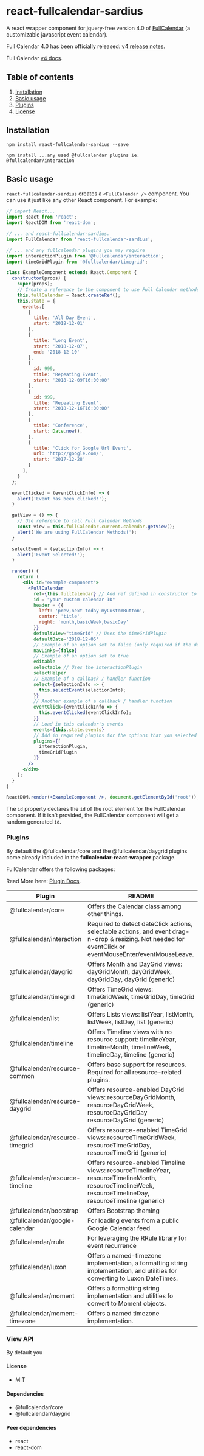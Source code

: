 # react-fullcalendar-sardius

A react wrapper component for jquery-free version 4.0 of [FullCalendar](https://fullcalendar.io/) (a customizable javascript event calendar). 

Full Calendar 4.0 has been officially released: [v4 release notes](https://fullcalendar.io/blog/2019/03/v4-officially-released).

Full Calendar [v4 docs](https://fullcalendar.io/docs#toc).

## Table of contents
1. [Installation](#installation)
2. [Basic usage](#basic-usage)
3. [Plugins](#plugins)
4. [License](#license)


## Installation 

`npm install react-fullcalendar-sardius --save`

`npm install ...any used @fullcalendar plugins ie. @fullcalendar/interaction`

## Basic usage

`react-fullcalendar-sardius` creates a `<FullCalendar />` component. You can use it just like any other React component. For example:
 
```jsx
// import React...
import React from 'react';
import ReactDOM from 'react-dom';

// ... and react-fullcalendar-sardius.
import FullCalendar from 'react-fullcalendar-sardius';

// ... and any fullcalendar plugins you may require
import interactionPlugin from '@fullcalendar/interaction';
import timeGridPlugin from '@fullcalendar/timegrid';

class ExampleComponent extends React.Component {
  constructor(props) {
    super(props);
    // Create a reference to the component to use Full Calendar methods
    this.fullCalendar = React.createRef();
    this.state = {
      events:[
        {
          title: 'All Day Event',
          start: '2018-12-01'
        },
        {
          title: 'Long Event',
          start: '2018-12-07',
          end: '2018-12-10'
        },
        {
          id: 999,
          title: 'Repeating Event',
          start: '2018-12-09T16:00:00'
        },
        {
          id: 999,
          title: 'Repeating Event',
          start: '2018-12-16T16:00:00'
        },
        {
          title: 'Conference',
          start: Date.now(),
        },
        {
          title: 'Click for Google Url Event',
          url: 'http://google.com/',
          start: '2017-12-28'
        }
      ],		
    }
  };

  eventClicked = (eventClickInfo) => {
    alert('Event has been clicked!');
  }

  getView = () => {
    // Use reference to call Full Calendar Methods
    const view = this.fullCalendar.current.calendar.getView();
    alert('We are using FullCalendar Methods!');
  }

  selectEvent = (selectionInfo) => {
    alert('Event Selected!');
  }

  render() {
    return (
      <div id="example-component">
        <FullCalendar
          ref={this.fullCalendar} // Add ref defined in constructor to FullCalendar
          id = "your-custom-calendar-ID"
          header = {{
            left: 'prev,next today myCustomButton',
            center: 'title',
            right: 'month,basicWeek,basicDay'
          }}
          defaultView="timeGrid" // Uses the timeGridPlugin
          defaultDate='2018-12-05'
          // Example of an option set to false (only required if the default is true)
          navLinks={false}
          // Example of an option set to true
          editable
          selectable // Uses the interactionPlugin
          selectHelper
          // Example of a callback / handler function
          select={selectionInfo => {
            this.selectEvent(selectionInfo);
          }}
          // Another example of a callback / handler function
          eventClick={eventClickInfo => {
            this.eventClicked(eventClickInfo);
          }}
          // Load in this calendar's events
          events={this.state.events} 
          // Add in required plugins for the options that you selected above
          plugins={[
            interactionPlugin,
            timeGridPlugin
          ]}
        />
      </div>
    );
  }
}

ReactDOM.render(<ExampleComponent />, document.getElementById('root'));
```

The `id` property declares the `id` of the root element for the FullCalendar component. 
If it isn't provided, the FullCalendar component will get a random generated `id`.

### Plugins

By default the @fullcalendar/core and the @fullcalendar/daygrid plugins 
come already included in the **fullcalendar-react-wrapper** package. 

FullCalendar offers the following packages:

Read More here: [Plugin Docs](https://fullcalendar.io/docs/plugin-index).

| Plugin | README |
| ------ | ------ |
| @fullcalendar/core | Offers the Calendar class among other things. |
| @fullcalendar/interaction | Required to detect dateClick actions, selectable actions, and event drag-n-drop & resizing. Not needed for eventClick or eventMouseEnter/eventMouseLeave.|
| @fullcalendar/daygrid | Offers Month and DayGrid views: dayGridMonth, dayGridWeek, dayGridDay, dayGrid (generic) |
| @fullcalendar/timegrid | Offers TimeGrid views: timeGridWeek, timeGridDay, timeGrid (generic) |
| @fullcalendar/list | Offers Lists views: listYear, listMonth, listWeek, listDay, list (generic) |
| @fullcalendar/timeline | Offers Timeline views with no resource support: timelineYear, timelineMonth, timelineWeek, timelineDay, timeline (generic)|
| @fullcalendar/resource-common | Offers base support for resources. Required for all resource-related plugins. |
| @fullcalendar/resource-daygrid | Offers resource-enabled DayGrid views: resourceDayGridMonth, resourceDayGridWeek, resourceDayGridDay resourceDayGrid (generic) |
| @fullcalendar/resource-timegrid | Offers resource-enabled TimeGrid views: resourceTimeGridWeek, resourceTimeGridDay, resourceTimeGrid (generic) |
| @fullcalendar/resource-timeline | Offers resource-enabled Timeline views: resourceTimelineYear, resourceTimelineMonth, resourceTimelineWeek, resourceTimelineDay, resourceTimeline (generic) |
| @fullcalendar/bootstrap | Offers Bootstrap theming |
| @fullcalendar/google-calendar | For loading events from a public Google Calendar feed	 |
| @fullcalendar/rrule | For leveraging the RRule library for event recurrence |
| @fullcalendar/luxon | Offers a named-timezone implementation, a formatting string implementation, and utilities for converting to Luxon DateTimes. |
| @fullcalendar/moment | Offers a formatting string implementation and utilities fo convert to Moment objects. |
| @fullcalendar/moment-timezone | Offers a named timezone implementation. |

### View API
  By default you 

#### License 
* MIT

#### Dependencies

* @fullcalendar/core
* @fullcalendar/daygrid

#### Peer dependencies 

* react
* react-dom
